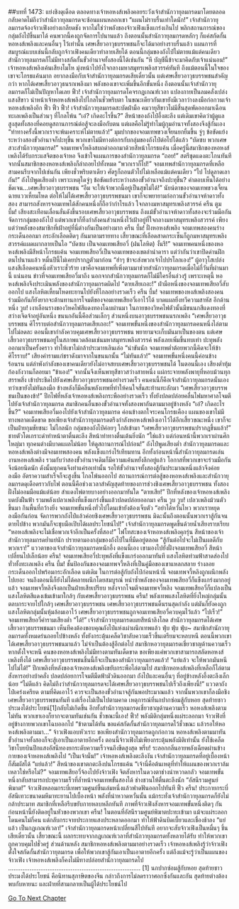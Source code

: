 ##บทที่ 1473: แย่งชิงดุเดือด
ตลอดทางเจ้าหอหงส์เพลิงคอยระวังเจ้าสำนักวายุลมกรดมาโดยตลอด กลับคาดไม่ถึงว่าสำนักวายุลมกรดจะซ้อนแผนหลอกเขา
“แผนไม่ราบรื่นเท่าใดนัก!”
เจ้าสำนักวายุลมกรดจ้องจ้าวเฟิงอย่างเกลียดชัง
หากไม่ใช่ว่าพลังของจ้าวเฟิงแข็งแกร่งเกินไป พลิกสถานการณ์ของกลุ่มถังไป๋ขึ้นมาได้ คนพวกนี้คงถูกจัดการไปนานแล้ว
ถึงตอนนั้นสำนักวายุลมกรดหลักๆ ก็แค่สกัดกั้นหอหงส์เพลิงและคนอื่นๆ ไว้เท่านั้น เศษเสี้ยวอาวุธบรรพชนก็จะได้มาอย่างราบรื่นแล้ว
แผนการที่สมบูรณ์แบบเช่นนี้กลับถูกจ้าวเฟิงคนเดียวทำลายเสียได้
ตอนนี้กลุ่มของถังไป๋ไม่ตายแม้แต่คนเดียว สำนักวายุลมกรดก็ไม่มีทางสกัดกั้นขั้วอำนาจทั้งสองนี้ได้เช่นกัน
“หึ บัญชีนี้ข้าจะมาคิดกับเจ้าแน่นอน!”
เจ้าหอหงส์เพลิงเค้นเสียงโมโห มุ่งหน้าไปยังใจกลางมหาสมุทรเพลิงสวรรค์ทันที
ถึงแม้ตอนนี้ในใจของเขาจะโกรธแค้นมาก อยากลงมือกับเจ้าสำนักวายุลมกรดเสียเดี๋ยวนั้น
แต่เศษเสี้ยวอาวุธบรรพชนสำคัญกว่า หากได้เศษเสี้ยวอาวุธนรกเพลิงมา พลังของเขาจะเพิ่มขึ้นอีกขั้นหนึ่ง ถึงตอนนั้นเจ้าสำนักวายุลมกรดก็ไม่เป็นปัญหาใดเลย
ฟิ้ว!
เจ้าสำนักวายุลมกรดโคจรกฎเกณฑ์เวลา แปลงกายเป็นลมคลั่งเปล่งแสงสีขาว นำหน้าเจ้าหอหงส์เพลิงไปไกลในชั่วพริบตา
ในขณะเดียวกันเขายังมีเวลาว่างลงมือก่อกวนเจ้าหอหงส์เพลิงอีก
ฟิ้ว ฟิ้ว ฟิ้ว!
เจ้าสำนักวายุลมกรดสะบัดฝ่ามือ คมวายุสีขาวไม่มีสิ้นสุดพัดออกมาเฉือนทะเลเพลิงเป็นส่วนๆ
ที่ไกลโพ้น
“เอ๋? เกิดอะไรขึ้น?”
สีหน้าของถังไป๋อึ้งตะลึง
แต่เดิมเขาคิดว่าผู้ดูแลสูงสุดทั้งสองที่คอยดูสถานการณ์ต่อสู้จะลงมือกับตน
แต่ผลคือไม่รู้ทำไมผู้กุมอำนาจทั้งสองจึงสู้กันเอง
“ท่าทางครั้งนี้พวกเราจะพ้นเคราะห์ไม่ตายแล้ว!”
มุมปากของจอมเทพขวงเจี้ยนยกยิ้มขึ้น
จู่ๆ ข้อขัดแย้งระหว่างสองขั้วอำนาจก็ปะทุขึ้น พวกเขาไม่มีทางต่อกรกับกลุ่มของถังไป๋ต่อไปได้แล้ว
“บัดซบ พวกเศษสวะสำนักวายุลมกรด!”
จอมเทพจวี้หลิงสบถด่าออกมาด้วยสีหน้าโกรธแค้น
เมื่อครู่นี้สมาชิกของหอหงส์เพลิงได้รับกระแสจิตของเจ้าหอ จึงเข้าใจแผนการของสำนักวายุลมกรด
“ถอย!”
สตรีชุดแดงตะโกนทันที
จากนั้นสมาชิกของหอหงส์เพลิงก็ล่าถอยไปทั้งหมด
“พวกเราก็ไป!”
จอมเทพสำนักวายุลมกรดที่เหลือสามคนรีบจากไปเช่นกัน
เพียงชั่วพริบตาเดียว ศัตรูก็ถอนตัวไปไม่เหลือแม้แต่คนเดียว
“ไป ไปดูลาดเลากัน!”
ถังไป๋พูดเสียงต่ำ
เพราะเหตุใดจู่ๆ ข้อขัดแย้งระหว่างสองขั้วอำนาจถึงปะทุขึ้น? คำตอบเห็นได้อย่างชัดเจน...เศษเสี้ยวอาวุธบรรพชน
“อืม จะให้เจ้าพวกนี้อยู่เป็นสุขไม่ได้!”
นัยน์ตาของจอมเทพขวงเจี้ยนฉายแววเหี้ยมโหด
ต่อให้ไม่ได้เศษเสี้ยวอาวุธบรรพชนมา เขาก็จะพยายามก่อกวนขั้วอำนาจห้าดาวทั้งสอง สามารถสังหารจอมเทพได้สักคนหนึ่งก็ถือว่ากำไรแล้ว
ใจกลางมหาสมุทรเพลิงสวรรค์
ครืน ตูม บึ้ม!
เสียงสะเทือนเลื่อนลั่นดังขึ้นรอบเศษเสี้ยวอาวุธบรรพชน
ถึงแม้ขั้วอำนาจห้าดาวทั้งสองจะร่วมมือกันจัดการกลุุ่มของถังไป๋
แต่พวกเขาก็ทิ้งกำลังคนส่วนหนึ่งไว้เฝ้าอยู่ที่ใจกลางมหาสมุทรเพลิงสวรรค์
เพียงแต่ว่าพลังของสมาชิกที่เฝ้าอยู่ที่นี่ต่างกันเป็นอย่างมาก
ครืน บึ้ม!
ฝั่งหอหงส์เพลิง จอมเทพสองคนร่างกระเด็นออกมา กระอักเลือดติดๆ กันมาตามรายทาง
เสี้ยวขณะที่เลือดสาดกระเซ็นก็ถูกมหาสมุทรเพลิงสวรรค์แผดเผากลายเป็นไอ
“บัดซบ เป็นจอมเทพเสียอวี่ (ฝนโลหิต) งั้นรึ!”
จอมเทพคนหนึ่งของหอหงส์เพลิงมีสีหน้าโกรธแค้น
จอมเทพเสียอวี่เป็นจอมเทพของเขตลำนำดารา แต่ว่ากันว่าเขาปิดด่านฝึกตนไปนานแล้ว หมื่นปีนี้ไม่เคยปรากฏตัวมาก่อน
“ฮ่าๆ ข้าจะส่งพวกเจ้าไปปรโลกเอง!”
ผู้อาวุโสเปล่งแสงสีเลือดคนหนึ่งหัวเราะชั่วร้าย
เขาคือจอมเทพที่เพิ่งตามมาช่วยสำนักวายุลมกรดเมื่อไม่กี่วันที่ผ่านมานี้
แน่นอน ข่าวที่จอมเทพเสียอวี่มาถึง นอกจากสำนักวายุลมกรดก็ไม่มีใครอื่นล่วงรู้
เพราะเหตุนี้ หอหงส์เพลิงจึงประเมินพลังของสำนักวายุลมกรดผิดไป
“ตายเสียเถอะ!”
ฝ่ามือหนึ่งของจอมเทพเสียอวี่สับออกไป แสงโลหิตเหี้ยมโหดทะยานไปยังที่ไกลอย่างรวดเร็ว
ครืน บึ้ม!
จอมเทพของหงส์เพลิงสองคนร่วมมือกันก็ยังยากจะต้านทานการโจมตีของจอมเทพเสียอวี่เอาไว้ได้ บาดแผลยิ่งทวีความสาหัส
อีกด้านหนึ่ง
วูบ!
เงาเลือนรางของวิหคไฟสีแดงทองโฉบผ่านมา ในกายของวิหคไฟตัวนั้นมีขนนกสีแดงทองที่สว่างเจิดจ้าอยู่อันหนึ่ง
ขนนกอันนี้คือส่วนเล็กๆ ส่วนหนึ่งบนอาวุธบรรพชนนรกเพลิง
“เศษเสี้ยวอาวุธบรรพชน ศิโรราบต่อสำนักวายุลมกรดเสียเถอะ!”
จอมเทพขั้นหนึ่งของสำนักวายุลมกรดคนหนึ่งไล่ตามไปไม่ลดละ
ตอนนี้เขากำลังควบคุมเศษเสี้ยวอาวุธบรรพชน พยายามจะเก็บมันมาเป็นของตน
แต่เศษเสี้ยวอาวุธบรรพชนอยู่ในสภาพแวดล้อมเช่นมหาสมุทรเพลิงสวรรค์ พลังเลยเพิ่มขึ้นทบเท่า ปะทุพลังออกมาเป็นครั้งคราว ทำให้เขาไม่กล้าประมาทเลินเล่อ
“น่าขันนัก จอมเทพต่ำต้อยพวกนี้คิดจะให้ข้าศิโรราบ!”
เสียงคำรามแก่ชราดังมาจากในขนนกนั้น
“ไม่ทันแล้ว!”
จอมเทพขั้นหนึ่งคนนี้ค่อนข้างร้อนรน
แต่ลำพังกำลังของเขาคนเดียวยังไม่อาจสยบเศษเสี้ยวอาวุธบรรพชนได้
ในตอนนี้เอง เสียงต่ำทุ้มก้องกังวานก็ลอยมา “ข้าเอง!”
จากนั้นจึงเห็นพายุสีขาวสว่างสายหนึ่ง แผ่กระจายพลังพายุที่หอบม้วนทุกสรรพสิ่ง เข้าประชิดไปยังเศษเสี้ยวอาวุธบรรพชนอย่างรวดเร็ว
คนคนนี้ก็คือเจ้าสำนักวายุลมกรดนั่นเอง
ทว่าเขายังไม่ทันลงมือ ข้างหลังก็มีคลื่นพลังเทพที่ทำให้คนใจสั่นสะท้านทะลักมา
“เศษเสี้ยวอาวุธบรรพชนเป็นของข้า!”
ปีกไฟที่หลังเจ้าหอหงส์เพลิงกระพืออย่างรวดเร็ว ทั้งยังปลดปล่อยคลื่นไฟมหาศาลโจมตีไปยังเจ้าสำนักวายุลมกรด
สมาชิกคนอื่นของขั้วอำนาจทั้งสองพากันตามมาอยู่ข้างหลัง
“เอ๋? เกิดอะไรขึ้น?”
จอมเทพเสียอวี่มองไปยังเจ้าสำนักวายุลมกรด ค่อนข้างตกใจระคนโกรธเคือง
แผนของเขาไม่มีทางพลาดเด็ดขาด ขอเพียงเจ้าสำนักวายุลมกรดตรึงกำลังหอหงส์เพลิงเอาไว้ได้อีกเสี้ยวขณะหนึ่ง เขาก็จะเป็นฝ่ายกุมชัยชนะ
ไม่ไกลนัก กลุ่มของถังไป๋ค่อยๆ ใกล้เข้ามา
“เศษเสี้ยวอาวุธบรรพชนปรากฏขึ้นแล้ว!”
ชายตัวโตเกราะดำทำหน้าตาตื่นตะลึง สีหน้าท่าทางตื่นเต้นยิ่งนัก
“ใช่แล้ว แต่ก่อนหน้านี้พวกเราผ่านศึกใหญ่มา ทุกคนต่างมีบาดแผลไม่น้อย ให้ดูสถานการณ์ไปก่อน!”
ถังไป๋พูดเสียงต่ำ
สำนักวายุลมกรดและหอหงส์เพลิงต่างมีจอมเทพสองคน พลังแข็งแกร่งไร้เทียมทาน
อีกทั้งก่อนหน้านี้สำนักวายุลมกรดเล่นงานหอหงส์เพลิง รวมกับว่าสองขั้วอำนาจเดิมก็มีความแค้นหยั่งลึกอยู่แล้ว โอกาสที่พวกเขาจะร่วมมือกันจึงน้อยนิดนัก
ดังนั้นทุกคนจึงทำแค่รอเท่านั้น รอให้ขั้วอำนาจทั้งสองสู้กันประมาณหนึ่งแล้วจึงค่อยลงมือ อัตราความสำเร็จก็จะสูงขึ้น
ไกลโพ้นออกไป
สถานการณ์การต่อสู้ของหอหงส์เพลิงและสำนักวายุลมกรดดุเดือดราวกับไฟ
ตอนนี้คือช่วงเวลาสำคัญสุดท้ายของการช่วงชิงเศษเสี้ยวอาวุธบรรพชน ทั้งสองฝั่งไม่ออมมือแม้แต่น้อย สำแดงไพ่ตายบางอย่างออกมาทันใด
“ตายเสีย!”
ปีกที่หลังของเจ้าหอหงส์เพลิงบดบังฝืนฟ้า รวมพลังเปลวเพลิงที่แข็งแกร่งขึ้นแล้วปลดปล่อยออกมา
ครืน วูบ วูบ!
เปลวเพลิงม้วนตัวขึ้นมา กินพื้นที่กว้างยิ่ง จอมเทพขั้นหนึ่งทั่วไปโดนเข้ายังต้องเจ็บตัว
“อย่าได้หวั่นไหว พวกเราหยุดลงมือกันก่อน จัดการพวกถังไป๋แล้วค่อยชิงเศษเสี้ยวอาวุธบรรพชน มิฉะนั้นถึงตอนนั้นพวกเราสู้กันจนตายไปข้าง พวกมันก็จะชุบมือเปิบได้ผลประโยชน์ไป!”
เจ้าสำนักวายุลมกรดพูดขึ้นด้วยน้ำเสียงราบเรียบ
“หอหงส์เพลิงจะไม่เชื่อพวกเจ้าอีกเป็นครั้งที่สอง!”
ไฟโทสะของเจ้าหอหงส์เพลิงคุกรุ่น
สีหน้าของเจ้าสำนักวายุลมกรดย่ำแย่นัก ปรายตามองกลุ่มของถังไป๋ในที่มืดอยู่ตลอด
“สู้กันต่อไปจะไม่เป็นผลดีกับพวกเรา!”
แววตาของเจ้าสำนักวายุลมกรดหนักอึ้ง
ตอนนี้เอง เขามองไปยังฝั่งจอมเทพเสียอวี่ สีหน้าเปลี่ยนไปเล็กน้อย
ครืน!
จอมเทพเสียอวี่ปะทุพลังที่แข็งแกร่งออกมาทันที แสงโลหิตท่วมฟ้าสาดส่องไปทั่วทั้งทะเลเพลิง
ครืน บึ้ม!
ชั้นป้องกันของจอมเทพจวี้หลิงที่เป็นคู่มือของเขาแหลกสลาย ร่างลอยกระเด็นออกไปพร้อมกระอักเลือด
แต่เดิม ในการต่อสู้กับถังไป๋ก่อนหน้านี้ จอมเทพจวี้หลิงถูกผนึกพลังไปเยอะ จนถึงตอนนี้ก็ยังไม่ได้คลายผนึกโดยสมบูรณ์
หนำซ้ำพลังของจอมเทพเสียอวี่ก็แข็งแกร่งมากอยู่แล้ว จอมเทพจวี้หลิงจึงตกเป็นฝ่ายเสียเปรียบ
หลังจากโจมตีจอมเทพจวี้หลิง จอมเทพเสียอวี่ก็แปลงเป็นแสงโลหิตสีแดงเข้มเข้ามาใกล้ๆ กับเศษเสี้ยวอาวุธบรรพชน
ครืน!
พลังเทพแสงโลหิตที่ยิ่งใหญ่กลุ่มนั้นตลบกระจายไปใกล้ๆ เศษเสี้ยวอาวุธบรรพชน
เศษเสี้ยวอาวุธบรรพชนดิ้นรนสุดกำลัง แต่มันก็ยังคงถูกแสงโลหิตกลุ่มนั้นหุ้มล้อมเอาไว้
เศษเสี้ยวอาวุธบรรพชนถูกจอมเทพเสียอวี่ควบคุมไว้แล้ว
“ไปเร็ว!”
จอมเทพเสียอวี่คำรามเสียงต่ำ
“ได้!”
เจ้าสำนักวายุลมกรดเผยสีหน้าลิงโลด
สำนักวายุลมกรดได้เศษเสี้ยวอาวุธบรรพชนมา เห็นทีคงต้องขอบคุณถังไป๋แห่งเผ่าผนึกเทพแล้ว
ฟุ่บ ฟุ่บ ฟุ่บ~
สมาชิกสำนักวายุลมกรดทั้งหมดร่นถอยไปข้างหลัง ทั้งยังกระตุ้นเคล็ดวิชาลับความเร็วขึ้นเตรียมจะหลบหนี
ตอนนี้พวกเขาได้เศษเสี้ยวอาวุธบรรพชนมาแล้ว ไม่จำเป็นต้องสู้อีกต่อไป
สมาชิกหอวายุลมกรดเชี่ยวชาญด้านความเร็ว หากตั้งใจจะหนี คนของหอหงส์เพลิงไม่มีทางตามทันเด็ดขาด
ขอเพียงแค่พวกเขาสามารถสลัดหอหงส์เพลิงทิ้งได้ เศษเสี้ยวอาวุธบรรพชนชิ้นนี้ก็จะเป็นของสำนักวายุลมกรดแล้ว!
“แย่แล้ว จะให้พวกมันหนีไปไม่ได้!”
ปีกเพลิงที่หลังของเจ้าหอหงส์เพลิงขยับกระพือไล่ตามไป
สมาชิกหอหงส์เพลิงที่เหลือก็ไล่ตามสังหารอย่างบ้าคลั่ง ปลดปล่อยการโจมตีมืดฟ้ามัวดินออกมา
ถังไป๋และคนอื่นๆ ที่อยู่ข้างหลังอึ้งตะลึงเล็กน้อย
“ไม่ดีแล้ว คิดไม่ถึงว่าสำนักวายุลมกรดจะได้เศษเสี้ยวอาวุธบรรพชนไปเร็วถึงเพียงนี้!”
แววตาถังไป๋เคร่งเครียด
ตามที่คิดเอาไว้ ควรจะเป็นสองขั้วอำนาจสู้กันพอประมาณแล้ว จากนั้นพวกเขาก็ลงมือชิงเศษเสี้ยวอาวุธบรรพชนทันที
แต่เรื่องไม่เป็นไปตามคาด เหตุการณ์ที่นกปากซ่อมสู้กับหอย สุดท้ายชาวประมงได้ประโยชน์[1]กลับไม่เกิดขึ้น
อีกทั้งสำนักวายุลมกรดเชี่ยวชาญด้านความเร็ว หอหงส์เพลิงตามไม่ทัน พวกเขาเองก็ยากจะตามทันเช่นกัน
ชั่วขณะนี้เอง!
ฟิ้ว!
พลังมิติกลุ่มหนึ่งแผ่ระลอกมา จ้าวเฟิงที่อยู่ข้างกายพวกเขาโฉบออกไป
“ข้าตามได้ทัน ขอแค่สกัดกั้นสำนักวายุลมกรดไว้ชั่วขณะ แล้วรอให้หอหงส์เพลิงตามมา...”
จ้าวเฟิงแอบหัวเราะ
ขอเพียงสำนักวายุลมกรดถูกก่อกวน หอหงส์เพลิงตามมาทัน ขั้วอำนาจทั้งสองก็จะสู้เอาเป็นเอาตายอีกครั้ง
ตอนนี้จ้าวเฟิงไม่เพียงกระตุ้นพลังมิติเท่านั้น ยังใช้เคล็ดวิชาโบยบินปีกแสงอัสนีทองยกระดับความเร็วจนถึงขีดสูงสุด
พรึ่บ!
ระลอกกลิ่นอายพลังเฉียดผ่านข้างกายของเจ้าหอหงส์เพลิงไป
“เป็นเจ้านั่น!”
เจ้าหอหงส์เพลิงตะลึงงัน
เจ้าสำนักวายุลมกรดที่อยู่เบื้องหน้าก็สัมผัสได้
“แย่แล้ว!”
สีหน้าของเขาตกตะลึงปนโกรธแค้น
“เจ้านี่คือต้นเหตุที่ทำให้แผนของพวกเราล้มเหลวใช่หรือไม่?”
จอมเทพเสียอวี่จ้องไปยังจ้าวเฟิง จิตสังหารในดวงตาช่างน่าหวาดกลัว
จอมเทพขั้นหนึ่งกลับสามารถปะทุความเร็วที่ล้ำหน้าจอมเทพขั้นสองได้ ช่างชวนให้ตื่นตะลึงนัก
“อัสนีรวมศูนย์พิฆาต!”
จ้าวเฟิงหลอมกระบี่เทพรวมศูนย์ขึ้นเล่มหนึ่งแล้วฟาดฟันออกไปทันที
ฟิ้ว ครืน!
ประกายกระบี่อัสนีเทวะขนาดมหึมาทะยานไปเบื้องหน้า พลังที่น่าหวาดหวั่นนั้น แม้กระทั่งเจ้าสำนักวายุลมกรดก็ยังไม่กล้าประมาท
สมาชิกที่เหลือรีบขยับกายหลบหลีกทันที
ภาพที่จ้าวเฟิงสังหารจอมเทพขั้นหนึ่งติดๆ กันก่อนหน้านี้ยังติดอยู่ในหัวของพวกเขา
ครืน!
ในตอนที่อัสนีรวมศูนย์พิฆาตปะทะเข้ามา แม้จะแผ่ระลอกโดนคนไม่กี่คน แต่กลับกระจายประกายแสงประหลาดออกมา ทำให้ฟ้าดินบิดเบี้ยวและเชื่องช้าลง
“แย่แล้ว เป็นกฎเกณฑ์เวลา!”
เจ้าสำนักวายุลมกรดหน้าเปลี่ยนสีไปทันที อยากจะสับจ้าวเฟิงเป็นหมื่นๆ ชิ้นเสียเดี๋ยวนั้น
เสี้ยวขณะนี้ ผลกระทบจากกฎเกณฑ์เวลาที่สำนักวายุลมกรดทั้งหลายได้รับ ทำให้พวกเขาถูกควบคุมไปชั่วครู่
ส่วนด้านหลัง สมาชิกหอหงส์เพลิงตามมาอย่างรวดเร็ว
เจ้าหอหงส์เพลิงรู้ว่าจ้าวเฟิงตั้งใจสกัดกั้นสำนักวายุลมกรด เพื่อให้พวกเขาสู้กันเอาเป็นเอาตายอีกครั้ง
แต่ถึงแม้จะรู้ว่าเป็นแผนของจ้าวเฟิง เจ้าหอหงส์เพลิงก็คงไม่มีทางปล่อยสำนักวายุลมกรดไป
………………………………………………………………..
[1] นกปากซ่อมสู้กับหอย สุดท้ายชาวประมงได้ประโยชน์ คือนิทานสุภาษิตของจีน กล่าวถึงการไม่ลดราวาศอกซึ่งกันและกัน สุดท้ายต่างต้องพบกับหายนะ และฝ่ายที่สามกลายเป็นผู้ได้ประโยชน์ไป


[Go To Next Chapter]( ./330.md)